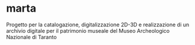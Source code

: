# marta
Progetto per la catalogazione, digitalizzazione 2D-3D e realizzazione di un archivio digitale per il patrimonio museale del Museo Archeologico Nazionale di Taranto
